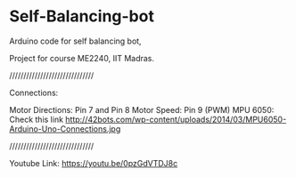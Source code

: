 # Self-Balancing-bot

Arduino code for self balancing bot,

Project for course ME2240, IIT Madras.

/\/\/\/\/\/\/\/\/\/\/\/\/\/\/\/\/\/\/\/\/\/\/\/\/\/\/\/\/\/

Connections:

Motor Directions: Pin 7 and Pin 8
Motor Speed: Pin 9 (PWM)
MPU 6050: Check this link
                http://42bots.com/wp-content/uploads/2014/03/MPU6050-Arduino-Uno-Connections.jpg

/\/\/\/\/\/\/\/\/\/\/\/\/\/\/\/\/\/\/\/\/\/\/\/\/\/\/\/\/\/

Youtube Link: https://youtu.be/0pzGdVTDJ8c


